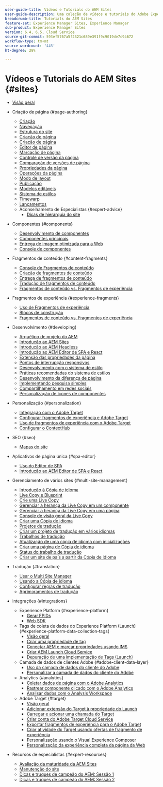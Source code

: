 ```yaml
---
user-guide-title: Vídeos e Tutorials do AEM Sites
user-guide-description: Uma coleção de vídeos e tutoriais do Adobe Experience Manager Sites.
breadcrumb-title: Tutorials do AEM Sites
feature-set: Experience Manager Sites, Experience Manager
sub-product: Experience Manager Sites
version: 6.4, 6.5, Cloud Service
source-git-commit: 593ef5767a5f2321c689e391f9c9019de7c94672
workflow-type: tm+mt
source-wordcount: '443'
ht-degree: 28%

---
```



# Vídeos e Tutorials do AEM Sites {#sites}

+ [Visão geral](overview.md)
+ Criação de página {#page-authoring}
   + [Criação  ](page-authoring/aem-sites-authoring-overview.md)
   + [Navegação](page-authoring/basic-handling-sites-feature-video-use.md)
   + [Estrutura do site ](page-authoring/content-hierarchy-feature-video-use.md)
   + [Criação de página](page-authoring/creating-page-feature-video-use.md)
   + [Criação de página](page-authoring/page-authoring-overview-feature-video-use.md)
   + [Editor de página](page-authoring/page-editor-feature-video-use.md)
   + [Marcação de página](page-authoring/page-tagging-feature-video-use.md)
   + [Controle de versão da página](page-authoring/page-versioning-feature-video-use.md)
   + [Comparação de versões de página](page-authoring/page-diff-feature-video-use.md)
   + [Propriedades da página](page-authoring/page-properties-feature-video-understand.md)
   + [Operações da página](page-authoring/page-operations-feature-video-use.md)
   + [Modo de layout](page-authoring/responsive-layout-feature-video-understand.md)
   + [Publicação](page-authoring/publication-management-feature-video-use.md)
   + [Modelos editáveis](page-authoring/template-editor-feature-video-use.md)
   + [Sistema de estilos](page-authoring/style-system-feature-video-use.md)
   + [Timewarp  ](page-authoring/timewarp-feature-video-use.md)
   + [Lançamentos](page-authoring/launches.md)
   + Aconselhamento de Especialistas {#expert-advice}
      + [Dicas de hierarquia do site](page-authoring/expert-advice/site-hierarchy.md)
+ Componentes {#components}
   + [Desenvolvimento de componentes](components/component-development.md)
   + [Componentes principais ](components/core-components-feature-video-understand.md)
   + [Entrega de imagem otimizada para a Web](components/web-optimized-image-delivery.md)
   + [Console de componentes](components/components-console-feature-video-use.md)
+ Fragmentos de conteúdo {#content-fragments}
   + [Console de Fragmentos de conteúdo](content-fragments/content-fragments-console.md)
   + [Criação de fragmentos de conteúdo](content-fragments/content-fragments-feature-video-use.md)
   + [Entrega de fragmentos de conteúdo](content-fragments/content-fragments-delivery-feature-video-use.md)
   + [Tradução de fragmentos de conteúdo](content-fragments/content-fragments-translation-feature-video-use.md)
   + [Fragmentos de conteúdo vs. Fragmentos de experiência](content-fragments/understand-content-fragments-and-experience-fragments.md)
+ Fragmentos de experiência {#experience-fragments}
   + [Uso de Fragmentos de experiência](experience-fragments/experience-fragments-feature-video-use.md)
   + [Blocos de construção](experience-fragments/building-blocks.md)
   + [Fragmentos de conteúdo vs. Fragmentos de experiência](https://experienceleague.adobe.com/docs/experience-manager-learn/sites/content-fragments/understand-content-fragments-and-experience-fragments.html)

+ Desenvolvimento {#developing}
   + [Arquétipo de projeto do AEM](developing/aem-project-archetype.md)
   + [Introdução ao AEM Sites](https://experienceleague.adobe.com/docs/experience-manager-learn/getting-started-wknd-tutorial-develop/overview.html?lang=pt-BR)
   + [Introdução ao AEM Headless](https://experienceleague.adobe.com/docs/experience-manager-learn/getting-started-with-aem-headless/overview.html?lang=pt-BR)
   + [Introdução ao AEM Editor de SPA e React](https://experienceleague.adobe.com/docs/experience-manager-learn/getting-started-with-aem-headless/spa-editor/react/overview.html)
   + [Extensão das propriedades da página](developing/page-properties-technical-video-develop.md)
   + [Pontos de interrupção responsivos](developing/responsive-breakpoints.md)
   + [Desenvolvimento com o sistema de estilo](developing/style-system-technical-video-understand.md)
   + [Práticas recomendadas do sistema de estilos](developing/style-organization-style-system-understand-article.md)
   + [Desenvolvimento da diferença de página](developing/page-diff-technical-video-develop.md)
   + [Implementando pesquisa simples](developing/search-tutorial-develop.md)
   + [Compartilhamento em redes sociais](developing/social-media-sharing-technical-video-use.md)
   + [Personalização de ícones de componentes](developing/component-icons-technical-video-develop.md)
+ Personalização {#personalization}
   + [Integração com o Adobe Target](https://helpx.adobe.com/marketing-cloud/how-to/aem-target.html)
   + [Configurar fragmentos de experiência e Adobe Target](personalization/experience-fragment-target-technical-video-setup.md)
   + [Uso de fragmentos de experiência com o Adobe Target](personalization/experience-fragment-target-offer-feature-video-use.md)
   + [Configurar o ContextHub](personalization/context-hub-technical-video-setup.md)
+ SEO {#seo}
   + [Mapas do site](./seo/sitemaps.md)
+ Aplicativos de página única {#spa-editor}
   + [Uso do Editor de SPA](spa-editor/spa-editor-framework-feature-video-use.md)
   + [Introdução ao AEM Editor de SPA e React](https://experienceleague.adobe.com/docs/experience-manager-learn/getting-started-with-aem-headless/spa-editor/react/overview.html)
+ Gerenciamento de vários sites {#multi-site-management}
   + [Introdução à Cópia de idioma](./multi-site-management/language-copy-overview.md)
   + [Live Copy e Blueprint](./multi-site-management/live-copy-and-blueprint.md)
   + [Crie uma Live Copy](./multi-site-management/create-live-copy.md)
   + [Gerenciar a herança da Live Copy em um componente](./multi-site-management/manage-component-inheritance-live-copy.md)
   + [Gerenciar a herança da Live Copy em uma página](./multi-site-management/manage-page-inheritance-live-copy.md)
   + [Console de visão geral da Live Copy](./multi-site-management/live-copy-overview-console.md)
   + [Criar uma Cópia de idioma](./multi-site-management/create-language-copy.md)
   + [Projetos de tradução](./multi-site-management/manage-translation-projects.md)
   + [Criar um projeto de tradução em vários idiomas](./multi-site-management/create-multinational-translational-project.md)
   + [Trabalhos de tradução](./multi-site-management/create-translation-job.md)
   + [Atualização de uma cópia de idioma com inicializações](./multi-site-management/updating-language-copy.md)
   + [Criar uma página de Cópia de idioma](./multi-site-management/create-new-page-language-copy.md)
   + [Status do trabalho de tradução](./multi-site-management/translation-job-status.md)
   + [Criar um site de país a partir da Cópia de idioma](./multi-site-management/create-new-site.md)
+ Tradução {#translation}
   + [Usar o Multi Site Manager](translation/multi-site-manager-feature-video-use.md)
   + [Usando a Cópia de idioma](translation/language-copy-feature-video-use.md)
   + [Configurar regras de tradução](translation/translation-rules-editor-technical-video-setup.md)
   + [Aprimoramentos de tradução](translation/translation-enhancements-feature-video-use.md)
+ Integrações {#integrations}
   + Experience Platform {#experience-platform}
      + [Gerar FPIDs](integrations/platform/fpid.md)
      + [Web SDK](integrations/platform/web-sdk.md)
   + Tags de coleta de dados do Experience Platform (Launch) {#experience-platform-data-collection-tags}
      + [Visão geral](integrations/experience-platform/data-collection/tags/overview.md)
      + [Criar uma propriedade de tag](integrations/experience-platform/data-collection/tags/create-tag-property.md)
      + [Conectar AEM e marcar propriedades usando IMS](integrations/experience-platform/data-collection/tags/connect-aem-tag-property-using-ims.md)
      + [Criar AEM Launch Cloud Service](integrations/experience-platform/data-collection/tags/create-aem-launch-cloud-service.md)
      + [Depuração de uma implementação de Tags (Launch)](integrations/experience-platform/data-collection/tags/debug-tags-implementation.md)
   + Camada de dados de clientes Adobe {#adobe-client-data-layer}
      + [Uso da camada de dados do cliente do Adobe](integrations/adobe-client-data-layer/data-layer-overview.md)
      + [Personalizar a camada de dados do cliente do Adobe](integrations/adobe-client-data-layer/data-layer-customize.md)
   + Analytics {#analytics}
      + [Coletar dados de página com o Adobe Analytics](integrations/analytics/collect-data-analytics.md)
      + [Rastrear componente clicado com o Adobe Analytics](integrations/analytics/track-clicked-component.md)
      + [Analisar dados com o Analysis Workspace](integrations/analytics/create-analytics-workspace.md)
   + Adobe Target {#target}
      + [Visão geral](integrations/adobe-target/overview.md)
      + [Adicionar extensão do Target à propriedade do Launch](integrations/adobe-target/add-target-launch-extension.md)
      + [Carregar e acionar uma chamada do Target](integrations/adobe-target/load-and-fire-target.md)
      + [Criar conta do Adobe Target Cloud Service](integrations/adobe-target/setup-aem-target-cloud-service.md)
      + [Exportar fragmentos de experiência para o Adobe Target](integrations/adobe-target/export-experience-fragment-target.md)
      + [Criar atividade do Target usando ofertas de fragmento de experiência](integrations/adobe-target/create-target-activity.md)
      + [Personalização usando o Visual Experience Composer](integrations/adobe-target/personalization-using-vec.md)
      + [Personalização da experiência completa da página da Web](integrations/adobe-target/personalization-web-page.md)
+ Recursos de especialistas {#expert-resources}
   + [Avaliação da maturidade da AEM Sites](expert-resources/maturity-assessment.md)
   + [Manutenção do site](expert-resources/site-maintenance.md)
   + [Dicas e truques de campeão do AEM: Sessão 1](expert-resources/champion-tips-1.md)
   + [Dicas e truques de campeão do AEM: Sessão 2](expert-resources/champion-tips-2.md)